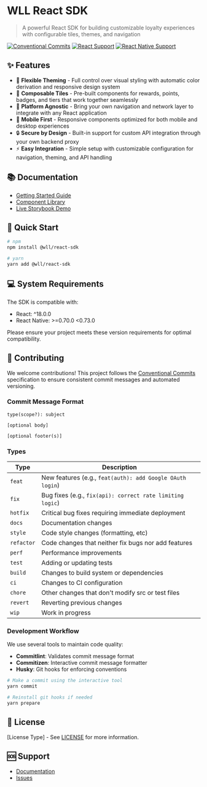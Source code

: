 # WLL React SDK

> A powerful React SDK for building customizable loyalty experiences with configurable tiles, themes, and navigation

[![Conventional Commits](https://img.shields.io/badge/Conventional%20Commits-1.0.0-%23FE5196?logo=conventionalcommits&logoColor=white)](https://conventionalcommits.org)
[![React Support](https://img.shields.io/badge/React-18.0.0+-61DAFB?logo=react&logoColor=white)](https://reactjs.org/)
[![React Native Support](https://img.shields.io/badge/React%20Native-0.70--0.72-61DAFB?logo=react&logoColor=white)](https://reactnative.dev/)

## ✨ Features

- 🎨 **Flexible Theming** - Full control over visual styling with automatic color derivation and responsive design system
- 🧩 **Composable Tiles** - Pre-built components for rewards, points, badges, and tiers that work together seamlessly
- 🔌 **Platform Agnostic** - Bring your own navigation and network layer to integrate with any React application
- 📱 **Mobile First** - Responsive components optimized for both mobile and desktop experiences
- 🔒 **Secure by Design** - Built-in support for custom API integration through your own backend proxy
- ⚡ **Easy Integration** - Simple setup with customizable configuration for navigation, theming, and API handling

## 📚 Documentation

- [Getting Started Guide](/guide/getting-started)
- [Component Library](/components/)
- [Live Storybook Demo](https://66c36701bb14ec551f38279c-ueompbfvfq.chromatic.com/)

## 🚀 Quick Start

```bash
# npm
npm install @wll/react-sdk

# yarn
yarn add @wll/react-sdk
```

## 💻 System Requirements

The SDK is compatible with:
- React: ^18.0.0
- React Native: >=0.70.0 <0.73.0

Please ensure your project meets these version requirements for optimal compatibility.

## 🤝 Contributing

We welcome contributions! This project follows the [Conventional Commits](https://www.conventionalcommits.org/) specification to ensure consistent commit messages and automated versioning.

### Commit Message Format

```
type(scope?): subject

[optional body]

[optional footer(s)]
```

### Types
| Type | Description |
|------|-------------|
| `feat` | New features (e.g., `feat(auth): add Google OAuth login`) |
| `fix` | Bug fixes (e.g., `fix(api): correct rate limiting logic`) |
| `hotfix` | Critical bug fixes requiring immediate deployment |
| `docs` | Documentation changes |
| `style` | Code style changes (formatting, etc) |
| `refactor` | Code changes that neither fix bugs nor add features |
| `perf` | Performance improvements |
| `test` | Adding or updating tests |
| `build` | Changes to build system or dependencies |
| `ci` | Changes to CI configuration |
| `chore` | Other changes that don't modify src or test files |
| `revert` | Reverting previous changes |
| `wip` | Work in progress |

### Development Workflow

We use several tools to maintain code quality:
- **Commitlint**: Validates commit message format
- **Commitizen**: Interactive commit message formatter
- **Husky**: Git hooks for enforcing conventions

```bash
# Make a commit using the interactive tool
yarn commit

# Reinstall git hooks if needed
yarn prepare
```

## 📄 License

[License Type] - See [LICENSE](LICENSE) for more information.

## 🆘 Support

- [Documentation](link-to-docs)
- [Issues](https://github.com/white-label-loyalty/wll-react-sdk/issues)